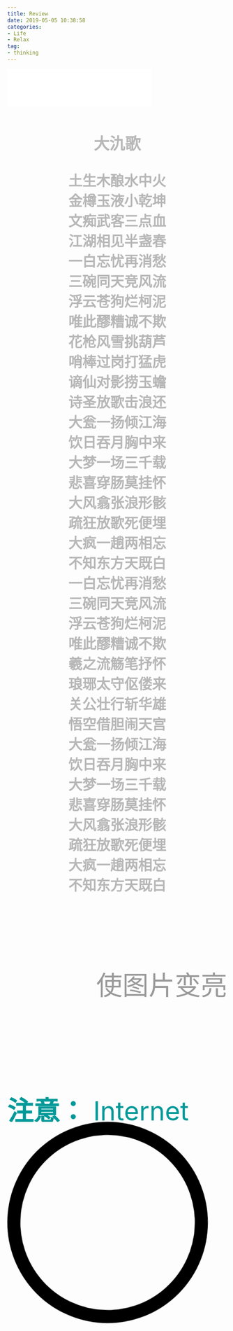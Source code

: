 ```yaml
---
title: Review
date: 2019-05-05 10:38:58
categories:
- Life
- Relax
tag:
- thinking
---
```

<!-- 具体原理是position: absolute;的元素会相对于第一个设置了position: relative;的祖先元素进行定位 -->
<!-- 有一天，杜康想研制一种可以喝的东西，可是冥思苦想就是想不出制作方法，晚上睡觉的时候做了一个奇怪的梦，他梦见一个鹤发童颜的老翁来到他面前，对他说：“你以水为源，以粮为料，再在粮食泡在水里第九天的酉时找三个人，每人取一滴血加在其中，即成。”说完老翁就不见了。
杜康醒来就按照老翁说的制作。他在第九天的酉时（5点～7点）到路边寻找三人。不一会来了一个书生，文质彬彬，谦虚有礼，杜康急忙上前说明来意，岂料书生欣然允诺，割破手指滴了一滴血在桶里；书生走后，又来了一队人马，带头的是一位威武英气的将军，杜康上前说明来意，将军也捋臂挽袖，支持杜康，也割破手指滴了一滴血在桶里；这时酉时已经快过了（就是马上到七点了）可杜康还没找到第三个人，他有些着急，转念一想，只要是人不都可以吗，于是他找到了村子里的一个无亲无故并且傻乎乎的乞丐，按住他，扎破他的手指滴了一滴血在桶里，疼的乞丐一会大喊大叫，一会晕头晕脑。有了这三滴血，杜康终于制作成了，可是他又犯愁了，起什么名字呢？他一想，这饮品里有三个人的血，又是酉时滴的，就写作“酒”吧，怎么念呢？这是在第九天做成的，就取同音，念酒（九）吧。这就是关于酒来历的传说。百度百科-->
<!-- 氿：二简字，酒，已废除！传闻酒是将粮食精华，加上酉时滴到那液体里的三滴血，酿造九天九夜。故此种饮料写作酒，读作九。【于是按照这种缘起，写作“氿”，以达全句无酒，而处处是酒】这里氿读(jiǔ)，与酒同音。-->
<iframe frameborder="no" border="0" marginwidth="0" marginheight="0" width=330 height=86 src="//music.163.com/outchain/player?type=2&id=1363408250&auto=1&height=66"></iframe>
<div style="background-image:url(http://p2.music.126.net/akon6uBnwk1tCC0jqtj74A==/109951163920001562.jpg);background-size:100% 100%;filter:brightness(0.8);">
<div style="text-align:center;filter:invert(1);mix-blend-mode:difference;font:bold 32px 华文新魏;padding:20px;">
<p style="font:bold 36px 华文新魏">大氿歌</p>
土生木酿水中火<br/><p hidden>△土生粮，粮酿酒，酒烈如火。</p>金樽玉液小乾坤<br/><p hidden>△ 增广贤文：酒里乾坤大</p>文痴武客三点血<br/><p hidden>△ 杜康以三种血酿酒</p>江湖相见半盏春<br/><p hidden>△ 饮酒后面色红润，满面春色，故称酒为“春”。唐人名酒，多以春名。</p>一白忘忧再消愁<br/><p hidden>△ 何以解忧，唯有杜康。</p>三碗同天竞风流<br/><p hidden>△ 桃园三结义</p>浮云苍狗烂柯泥<br/><p hidden>△ 白云苍狗，喻世事变幻；烂柯：王质山中砍柴遇神仙下棋，棋毕，惊觉斧柄朽烂，已过百年，喻岁月如飞，沧海桑田。</p>唯此醪糟诚不欺<br/><p hidden>△ 醪糟：米酿甜酒。</p>花枪风雪挑葫芦<br/><p hidden>△ 林冲风雪山神庙，醉杀陆谦。</p>哨棒过岗打猛虎<br/><p hidden>△ 武松醉过景阳冈，棒打猛虎。</p>谪仙对影捞玉蟾<br/><p hidden>△ 李白：举杯邀明月，对影成三人。《唐才子传·李白》：“白晚节好黄、老，度牛渚矶，乘酒捉月，遂沉水中。”李白死因之一：酒后捞月，溺水而死。</p>诗圣放歌击浪还<br/><p hidden>△ 杜甫：白日放歌须纵酒，青春作伴好还乡。即从巴峡穿巫峡，便下襄阳向洛阳。</p>大瓮一扬倾江海</br><p hidden>△ 网络诗词：我有一壶酒，足以慰风尘。尽倾江海里，赠饮天下人。『越王箪醪入河振士气』</p>饮日吞月胸中来<br/><p hidden>△ 酒剑仙：一饮尽江河，再饮吞日月。</p>大梦一场三千载<br/><p hidden>△ 陆游：一饮五百年，一醉三千秋。</p>悲喜穿肠莫挂怀<br/><p hidden>△ 济公和尚：酒肉穿肠过，佛祖心中留</p>大风翕张浪形骸<br/><p hidden>△ 刘邦饮酒作大风歌：大风起兮云飞扬，威加海内兮归故乡，安得猛士兮守四方。</p>疏狂放歌死便埋<br/><p hidden>△ 辛弃疾沁园春：汝说‘刘伶，古今达者，醉后何妨死便埋’</p>大疯一趟两相忘<br/><p hidden>△ 白居易：狂夫与我两相忘，故态些些亦不妨。 纵酒放歌聊自乐，接舆争解教人狂。</p>不知东方天既白<br/><p hidden>△ 苏轼 赤壁赋：不知东方之既白</p>一白忘忧再消愁<br/>三碗同天竞风流<br/>浮云苍狗烂柯泥<br/>唯此醪糟诚不欺<br/>羲之流觞笔抒怀<br/><p hidden>△ 王羲之兰亭曲水流觞</p>琅琊太守伛偻来<br/><p hidden>△ 欧阳修醉翁亭记：醉翁之意不在酒，在乎山水之间也。山水之乐，得之心而寓之酒也。</p>关公壮行斩华雄<br/><p hidden>△ 关羽温酒斩华雄</p>悟空借胆闹天宫<br/><p hidden>△ 孙悟空蟠桃盗酒闹天宫</p>大瓮一扬倾江海<br/>饮日吞月胸中来<br/>大梦一场三千载<br/>悲喜穿肠莫挂怀<br/>大风翕张浪形骸<br/>疏狂放歌死便埋<br/>大疯一趟两相忘<br/>不知东方天既白<br/></div></div>

<style>
	.mcontainer{
    overflow: hidden;
    width:100%;
		height:500px;
		background: url(https://s3-us-west-2.amazonaws.com/s.cdpn.io/2017/17_04_cat_bg_03.jpg);
		background-size:cover;
		background-repeat:no-repeat;
    	-webkit-filter:  brightness(0.6);
    	filter:  brightness(0.6);		
	}
	.mtext{
      color: red;
      font-size: 60px;
      mix-blend-mode: difference;
			padding-top: 80px;
		  -webkit-filter:  invert(1) ;
   		filter:  invert(1) ;
	}
	.mtxt{
  	-webkit-filter:  invert(1) grayscale(1) contrast(2);
   	filter:  invert(1) grayscale(1) contrast(2);
		font-size: 60px;
		padding-top: 80px;
		text-align:right;		
	}
  .mimg{
    height:400px;
    width: 400px;
    border-radius: 50%;
    border: 30px solid black;
    transform: rotate(180deg);
  }
  .mani{
    height:400px;
    width: 400px;
    border-radius: 50%;
    border: 30px solid black;
    animation:mrotateAni 6s infinite linear;
    -webkit-animation:mrotateAni 6s infinite linear;
  }
  @keyframes mrotateAni{
    from {
      transform: rotate(0deg);
      -webkit-transform: rotate(0deg);
    }
    to {
      transform: rotate(360deg);
      -webkit-transform: rotate(360deg);
    }
  }
  @-webkit-keyframes mrotateAni{
    0% {
      transform: rotate(0deg);
      -webkit-transform: rotate(0deg);
    }
    100% {
      transform: rotate(360deg);
      -webkit-transform: rotate(360deg);
    }
  }
</style>

<div class="mcontainer">
	<p class="mtxt">使图片变亮</p>
  	<div class="mtext"><p><strong>注意：</strong> Internet Explorer 不支持 filter 属性。 Internet Explorer 不支持 filter 属性。 Internet Explorer 不支持 filter 属性。 Internet Explorer 不支持 filter 属性。 Internet Explorer 不支持 filter 属性。</p></div>
</div>
<div>
  <img class="mani" src="https://p2.music.126.net/y0s9xk3KfqUzYJXN1YE-nw==/18742275209089386.jpg" alt="网易云">
</div>		
